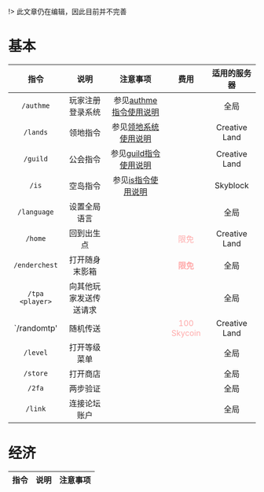 !> 此文章仍在编辑，因此目前并不完善
# 基本

| 指令 | 说明 | 注意事项 | 费用 | 适用的服务器 |
| :-: | :-: | :-: | :-: | :-: |
| `/authme` | 玩家注册登录系统 | 参见[authme指令使用说明](https://docs.coldplays.net/#/csje/command/authme) | | 全局 |
|`/lands` | 领地指令 | 参见[领地系统使用说明](https://docs.coldplays.net/#/csje/command/res) | | Creative Land |
| `/guild` | 公会指令 | 参见[guild指令使用说明](https://docs.coldplays.net/#/csje/command/guild) | | Creative Land |
| `/is` | 空岛指令 | 参见[is指令使用说明](https://docs.coldplays.net/#/csje/command/is) | | Skyblock |
| `/language` | 设置全局语言 | | | 全局 |
| `/home` | 回到出生点 | | <font color=FFAAAA>限免</font> | Creative Land |
| `/enderchest` | 打开随身末影箱 | | <font color=FFAAAA>**限免**</font> | 全局 |
| `/tpa <player>` | 向其他玩家发送传送请求 | | | 全局 |
| `/randomtp' | 随机传送 | | <font color=FFAAAA>100 Skycoin</font> | Creative Land |
| `/level` | 打开等级菜单 | | | 全局 |
| `/store` | 打开商店 | | | 全局 |
| `/2fa` | 两步验证 | | | 全局 |
| `/link` | 连接论坛账户 | | | 全局 |
# 经济

| 指令 | 说明 | 注意事项 |
| :-: | :-: | :-: |